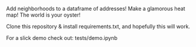 Add neighborhoods to a dataframe of addresses! Make a glamorous heat map! The world is your oyster!

Clone this repository & install requirements.txt, and hopefully this will work.

For a slick demo check out: tests/demo.ipynb